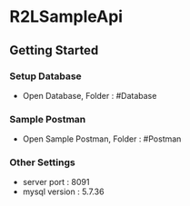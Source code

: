 # R2LSampleApi

## Getting Started

### Setup Database

* Open Database, Folder : #Database

### Sample Postman

* Open Sample Postman, Folder : #Postman

### Other Settings

* server port : 8091
* mysql version : 5.7.36

